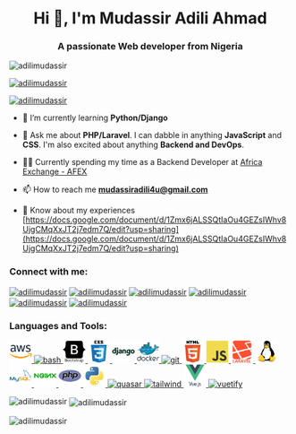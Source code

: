 <h1 align="center">Hi 👋, I'm Mudassir Adili Ahmad</h1>
<h3 align="center">A passionate Web developer from Nigeria</h3>

<p align="left"> <img src="https://komarev.com/ghpvc/?username=adilimudassir&label=Profile%20views&color=0e75b6&style=flat" alt="adilimudassir" /> </p>

<p align="left"> <a href="https://github.com/ryo-ma/github-profile-trophy"><img src="https://github-profile-trophy.vercel.app/?username=adilimudassir" alt="adilimudassir" /></a> </p>

<p align="left"> <a href="https://twitter.com/adilimudassir" target="blank"><img src="https://img.shields.io/twitter/follow/adilimudassir?logo=twitter&style=for-the-badge" alt="adilimudassir" /></a> </p>

- 🌱 I’m currently learning **Python/Django**

- 💬 Ask me about **PHP/Laravel**. I can dabble in anything **JavaScript** and **CSS**. I'm also excited about anything **Backend and DevOps**.
- 👨‍💻 Currently spending my time as a Backend Developer at [Africa Exchange - AFEX](https://africaexchange.com)

- 📫 How to reach me **mudassiradili4u@gmail.com**

- 📄 Know about my experiences [https://docs.google.com/document/d/1Zmx6jALSSQtIaOu4GEZsIWhv8UjgCMqXxJT2j7edm7Q/edit?usp=sharing](https://docs.google.com/document/d/1Zmx6jALSSQtIaOu4GEZsIWhv8UjgCMqXxJT2j7edm7Q/edit?usp=sharing)

<h3 align="left">Connect with me:</h3>
<p align="left">
<a href="https://codepen.io/adilimudassir" target="blank"><img align="center" src="https://raw.githubusercontent.com/rahuldkjain/github-profile-readme-generator/master/src/images/icons/Social/codepen.svg" alt="adilimudassir" height="30" width="40" /></a>
<a href="https://dev.to/adilimudassir" target="blank"><img align="center" src="https://raw.githubusercontent.com/rahuldkjain/github-profile-readme-generator/master/src/images/icons/Social/devto.svg" alt="adilimudassir" height="30" width="40" /></a>
<a href="https://twitter.com/adilimudassir" target="blank"><img align="center" src="https://raw.githubusercontent.com/rahuldkjain/github-profile-readme-generator/master/src/images/icons/Social/twitter.svg" alt="adilimudassir" height="30" width="40" /></a>
<a href="https://linkedin.com/in/adilimudassir" target="blank"><img align="center" src="https://raw.githubusercontent.com/rahuldkjain/github-profile-readme-generator/master/src/images/icons/Social/linked-in-alt.svg" alt="adilimudassir" height="30" width="40" /></a>
<a href="https://codesandbox.com/adilimudassir" target="blank"><img align="center" src="https://raw.githubusercontent.com/rahuldkjain/github-profile-readme-generator/master/src/images/icons/Social/codesandbox.svg" alt="adilimudassir" height="30" width="40" /></a>
<a href="https://www.hackerrank.com/adilimudassir" target="blank"><img align="center" src="https://raw.githubusercontent.com/rahuldkjain/github-profile-readme-generator/master/src/images/icons/Social/hackerrank.svg" alt="adilimudassir" height="30" width="40" /></a>
</p>

<h3 align="left">Languages and Tools:</h3>
<p align="left"> <a href="https://aws.amazon.com" target="_blank" rel="noreferrer"> <img src="https://raw.githubusercontent.com/devicons/devicon/master/icons/amazonwebservices/amazonwebservices-original-wordmark.svg" alt="aws" width="40" height="40"/> </a> <a href="https://www.gnu.org/software/bash/" target="_blank" rel="noreferrer"> <img src="https://www.vectorlogo.zone/logos/gnu_bash/gnu_bash-icon.svg" alt="bash" width="40" height="40"/> </a> <a href="https://getbootstrap.com" target="_blank" rel="noreferrer"> <img src="https://raw.githubusercontent.com/devicons/devicon/master/icons/bootstrap/bootstrap-plain-wordmark.svg" alt="bootstrap" width="40" height="40"/> </a> <a href="https://www.w3schools.com/css/" target="_blank" rel="noreferrer"> <img src="https://raw.githubusercontent.com/devicons/devicon/master/icons/css3/css3-original-wordmark.svg" alt="css3" width="40" height="40"/> </a> <a href="https://www.djangoproject.com/" target="_blank" rel="noreferrer"> <img src="https://raw.githubusercontent.com/devicons/devicon/1119b9f84c0290e0f0b38982099a2bd027a48bf1/icons/django/django-plain-wordmark.svg" alt="django" width="40" height="40"/> </a> <a href="https://www.docker.com/" target="_blank" rel="noreferrer"> <img src="https://raw.githubusercontent.com/devicons/devicon/master/icons/docker/docker-original-wordmark.svg" alt="docker" width="40" height="40"/> </a> <a href="https://git-scm.com/" target="_blank" rel="noreferrer"> <img src="https://www.vectorlogo.zone/logos/git-scm/git-scm-icon.svg" alt="git" width="40" height="40"/> </a> <a href="https://www.w3.org/html/" target="_blank" rel="noreferrer"> <img src="https://raw.githubusercontent.com/devicons/devicon/master/icons/html5/html5-original-wordmark.svg" alt="html5" width="40" height="40"/> </a> <a href="https://developer.mozilla.org/en-US/docs/Web/JavaScript" target="_blank" rel="noreferrer"> <img src="https://raw.githubusercontent.com/devicons/devicon/master/icons/javascript/javascript-original.svg" alt="javascript" width="40" height="40"/> </a> <a href="https://laravel.com/" target="_blank" rel="noreferrer"> <img src="https://raw.githubusercontent.com/devicons/devicon/master/icons/laravel/laravel-plain-wordmark.svg" alt="laravel" width="40" height="40"/> </a> <a href="https://www.linux.org/" target="_blank" rel="noreferrer"> <img src="https://raw.githubusercontent.com/devicons/devicon/master/icons/linux/linux-original.svg" alt="linux" width="40" height="40"/> </a> <a href="https://www.mysql.com/" target="_blank" rel="noreferrer"> <img src="https://raw.githubusercontent.com/devicons/devicon/master/icons/mysql/mysql-original-wordmark.svg" alt="mysql" width="40" height="40"/> </a> <a href="https://www.nginx.com" target="_blank" rel="noreferrer"> <img src="https://raw.githubusercontent.com/devicons/devicon/master/icons/nginx/nginx-original.svg" alt="nginx" width="40" height="40"/> </a> <a href="https://www.php.net" target="_blank" rel="noreferrer"> <img src="https://raw.githubusercontent.com/devicons/devicon/master/icons/php/php-original.svg" alt="php" width="40" height="40"/> </a> <a href="https://www.python.org" target="_blank" rel="noreferrer"> <img src="https://raw.githubusercontent.com/devicons/devicon/master/icons/python/python-original.svg" alt="python" width="40" height="40"/> </a> <a href="https://quasar.dev/" target="_blank" rel="noreferrer"> <img src="https://cdn.quasar.dev/logo/svg/quasar-logo.svg" alt="quasar" width="40" height="40"/> </a> <a href="https://tailwindcss.com/" target="_blank" rel="noreferrer"> <img src="https://www.vectorlogo.zone/logos/tailwindcss/tailwindcss-icon.svg" alt="tailwind" width="40" height="40"/> </a> <a href="https://vuejs.org/" target="_blank" rel="noreferrer"> <img src="https://raw.githubusercontent.com/devicons/devicon/master/icons/vuejs/vuejs-original-wordmark.svg" alt="vuejs" width="40" height="40"/> </a> <a href="https://vuetifyjs.com/en/" target="_blank" rel="noreferrer"> <img src="https://bestofjs.org/logos/vuetify.svg" alt="vuetify" width="40" height="40"/> </a> </p>

<p><img align="left" src="https://github-readme-stats.vercel.app/api/top-langs?username=adilimudassir&show_icons=true&locale=en&layout=compact" alt="adilimudassir" /></p>

<p>&nbsp;<img align="center" src="https://github-readme-stats.vercel.app/api?username=adilimudassir&show_icons=true&locale=en" alt="adilimudassir" /></p>

<p><img align="center" src="https://github-readme-streak-stats.herokuapp.com/?user=adilimudassir&" alt="adilimudassir" /></p>
